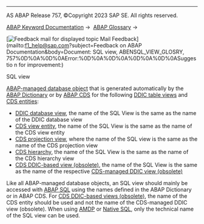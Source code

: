   

* * *

AS ABAP Release 757, ©Copyright 2023 SAP SE. All rights reserved.

[ABAP Keyword Documentation](javascript:call_link\('abenabap.htm'\)) →  [ABAP Glossary](javascript:call_link\('abenabap_glossary.htm'\)) → 

 [![](Mail.gif?object=Mail.gif&sap-language=EN "Feedback mail for displayed topic") Mail Feedback](mailto:f1_help@sap.com?subject=Feedback on ABAP Documentation&body=Document: SQL view, ABENSQL_VIEW_GLOSRY, 757%0D%0A%0D%0AError:%0D%0A%0D%0A%0D%0A%0D%0ASuggestio
n for improvement:)

SQL view

[ABAP-managed database object](javascript:call_link\('abenabap_managed_db_object_glosry.htm'\) "Glossary Entry") that is generated automatically by the [ABAP Dictionary](javascript:call_link\('abenabap_dictionary_glosry.htm'\) "Glossary Entry") or by [ABAP CDS](javascript:call_link\('abenabap_cds_glosry.htm'\) "Glossary Entry") for the following [DDIC table views](javascript:call_link\('abentable_view_glosry.htm'\) "Glossary Entry") and [CDS entities](javascript:call_link\('abencds_entity_glosry.htm'\) "Glossary Entry"):

-   [DDIC database view](javascript:call_link\('abendatabase_view_glosry.htm'\) "Glossary Entry"), the name of the SQL View is the same as the name of the DDIC database view
-   [CDS view entity](javascript:call_link\('abencds_v2_view_glosry.htm'\) "Glossary Entry"), the name of the SQL View is the same as the name of the CDS view entity
-   [CDS projection view](javascript:call_link\('abencds_projection_view_glosry.htm'\) "Glossary Entry"), where the name of the SQL view is the same as the name of the CDS projection view
-   [CDS hierarchy](javascript:call_link\('abencds_hierarchy_glosry.htm'\) "Glossary Entry"), the name of the SQL View is the same as the name of the CDS hierarchy view
-   [CDS DDIC-based view (obsolete)](javascript:call_link\('abencds_v1_view_glosry.htm'\) "Glossary Entry"), the name of the SQL View is the same as the name of the respective [CDS-managed DDIC view (obsolete)](javascript:call_link\('abencds_mngdddic_view_glosry.htm'\) "Glossary Entry")

Like all ABAP-managed database objects, an SQL view should mainly be accessed with [ABAP SQL](javascript:call_link\('abenabap_sql_glosry.htm'\) "Glossary Entry") using the names defined in the ABAP Dictionary or in ABAP CDS. For [CDS DDIC-based views (obsolete)](javascript:call_link\('abencds_v1_view_glosry.htm'\) "Glossary Entry"), the name of the CDS entity should be used and not the name of the CDS-managed DDIC view (obsolete). When using [AMDP](javascript:call_link\('abenamdp_glosry.htm'\) "Glossary Entry") or [Native SQL](javascript:call_link\('abennative_sql_glosry.htm'\) "Glossary Entry"), only the technical name of the SQL view can be used.
